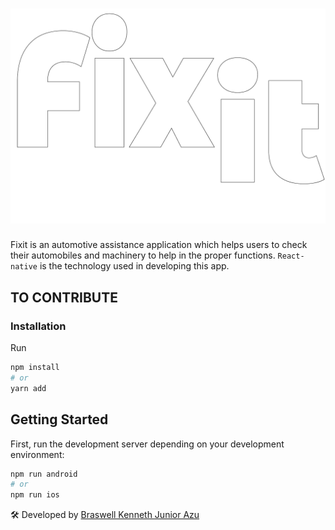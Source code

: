 # ![Fixit](assets/images/fixit-light.png)

Fixit is an automotive assistance application which helps users to check their automobiles and machinery to help in the proper functions. `React-native` is the technology used in developing this app.

## TO CONTRIBUTE

### Installation

Run

```bash
npm install
# or
yarn add
```

## Getting Started

First, run the development server depending on your development environment:

```bash
npm run android
# or
npm run ios
```

🛠️ Developed by [Braswell Kenneth Junior Azu](https://github.com/braswelljr)
